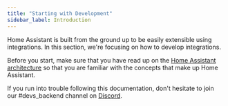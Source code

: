 ```yaml
---
title: "Starting with Development"
sidebar_label: Introduction
---
```


Home Assistant is built from the ground up to be easily extensible using integrations. In this section, we're focusing on how to develop integrations.

Before you start, make sure that you have read up on the [Home Assistant architecture](architecture_index.md) so that you are familiar with the concepts that make up Home Assistant.

If you run into trouble following this documentation, don't hesitate to join our #devs_backend channel on [Discord](https://www.home-assistant.io/join-chat/).